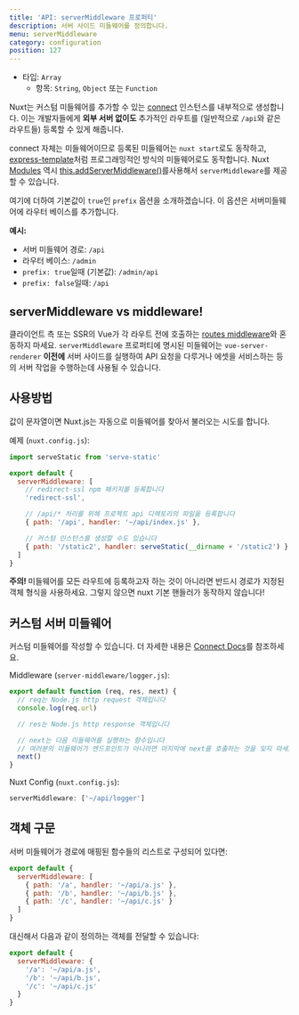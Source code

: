 ```yaml
---
title: 'API: serverMiddleware 프로퍼티'
description: 서버 사이드 미들웨어를 정의합니다.
menu: serverMiddleware
category: configuration
position: 127
---
```


- 타입: `Array`
  - 항목: `String`, `Object` 또는 `Function`

Nuxt는 커스텀 미들웨어를 추가할 수 있는 [connect](https://github.com/senchalabs/connect) 인스턴스를 내부적으로 생성합니다. 이는 개발자들에게 **외부 서버 없이도** 추가적인 라우트를 (일반적으로 `/api`와 같은 라우트들) 등록할 수 있게 해줍니다.

connect 자체는 미들웨어이므로 등록된 미들웨어는 `nuxt start`로도 동작하고, [express-template](https://github.com/nuxt-community/express-template)처럼 프로그래밍적인 방식의 미들웨어로도 동작합니다. Nuxt [Modules](/guide/modules) 역시 [this.addServerMiddleware()](/api/internals-module-container#addservermiddleware-middleware-)를사용해서 `serverMiddleware`를 제공할 수 있습니다.

여기에 더하여 기본값이 `true`인 `prefix` 옵션을 소개하겠습니다. 이 옵션은 서버미들웨어에 라우터 베이스를 추가합니다.

**예시:**

- 서버 미들웨어 경로: `/api`
- 라우터 베이스: `/admin`
- `prefix: true`일때 (기본값): `/admin/api`
- `prefix: false`일때: `/api`

## serverMiddleware vs middleware!

클라이언트 측 또는 SSR의 Vue가 각 라우트 전에 호출하는 [routes middleware](/guide/routing#middleware)와 혼동하지 마세요. `serverMiddleware` 프로퍼티에 명시된 미들웨어는 `vue-server-renderer` **이전에** 서버 사이드를 실행하여 API 요청을 다루거나 에셋을 서비스하는 등의 서버 작업을 수행하는데 사용될 수 있습니다.

## 사용방법

값이 문자열이면 Nuxt.js는 자동으로 미들웨어를 찾아서 불러오는 시도를 합니다.

예제 (`nuxt.config.js`):

```js
import serveStatic from 'serve-static'

export default {
  serverMiddleware: [
    // redirect-ssl npm 패키지를 등록합니다
    'redirect-ssl',

    // /api/* 처리를 위해 프로젝트 api 디렉토리의 파일을 등록합니다
    { path: '/api', handler: '~/api/index.js' },

    // 커스텀 인스턴스를 생성할 수도 있습니다
    { path: '/static2', handler: serveStatic(__dirname + '/static2') }
  ]
}
```

<p class="Alert Alert--danger">
    <b>주의! </b>
    미들웨어를 모든 라우트에 등록하고자 하는 것이 아니라면 반드시 경로가 지정된 객체 형식을 사용하세요. 그렇지 않으면 nuxt 기본 핸들러가 동작하지 않습니다!
</p>

## 커스텀 서버 미들웨어

커스텀 미들웨어를 작성할 수 있습니다. 더 자세한 내용은 [Connect Docs](https://github.com/senchalabs/connect#appusefn)를 참조하세요.

Middleware (`server-middleware/logger.js`):

```js
export default function (req, res, next) {
  // req는 Node.js http request 객체입니다
  console.log(req.url)

  // res는 Node.js http response 객체입니다

  // next는 다음 미들웨어를 실행하는 함수입니다
  // 여러분의 미들웨어가 엔드포인트가 아니라면 마지막에 next를 호출하는 것을 잊지 마세요!
  next()
}
```

Nuxt Config (`nuxt.config.js`):

```js
serverMiddleware: ['~/api/logger']
```

## 객체 구문

서버 미들웨어가 경로에 매핑된 함수들의 리스트로 구성되어 있다면:

```js
export default {
  serverMiddleware: [
    { path: '/a', handler: '~/api/a.js' },
    { path: '/b', handler: '~/api/b.js' },
    { path: '/c', handler: '~/api/c.js' }
  ]
}
```

대신해서 다음과 같이 정의하는 객체를 전달할 수 있습니다:

```js
export default {
  serverMiddleware: {
    '/a': '~/api/a.js',
    '/b': '~/api/b.js',
    '/c': '~/api/c.js'
  }
}
```
